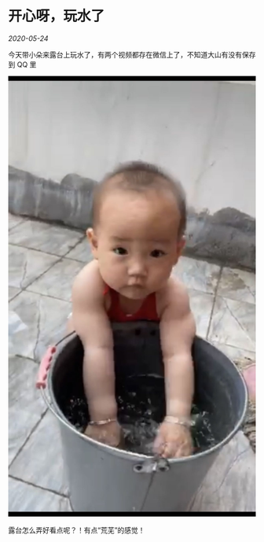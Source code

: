 # 开心呀，玩水了

*2020-05-24*

今天带小朵来露台上玩水了，有两个视频都存在微信上了，不知道大山有没有保存到 QQ 里

![图一：露台玩水](../image/baby/20200524-141700.jpeg)

露台怎么弄好看点呢？！有点“荒芜”的感觉！

